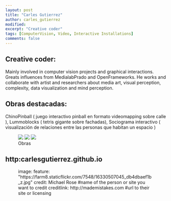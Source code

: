 ```yaml
---
layout: post
title: "Carles Gutierrez"
author: carles_gutierrez
modified:
excerpt: "Creative coder"
tags: [ComputerVision, Video, Interactive Installations]
comments: false
---
```


## Creative coder: 
Mainly involved in computer vision projects and graphical interactions. Greats influences from MedialabPrado and OpenFrameworks. He works and collaborate with artist and researchers about media art, visual perception, complexity, data visualization and mind perception.

## Obras destacadas: 
ChinoPinball ( juego interactivo pinball en formato videomapping sobre calle ), Lummoblocks ( tetris gigante sobre fachadas), Sociograma interactivo ( visualización de relaciones entre las personas que habitan un espacio )

<figure class="third">
	<img src="https://farm8.staticflickr.com/7548/16330507045_db4dbaef1b_z.jpg">
	<img src="https://farm9.staticflickr.com/8677/15412680174_af9c97a2a2_z.jpg">
	<img src="https://farm8.staticflickr.com/7564/16142865578_1f47f9deba_z.jpg">
	<figcaption>Obras</figcaption>
</figure>

## http:carlesgutierrez.github.io

<figure class="one">
image:
  feature: "https://farm8.staticflickr.com/7548/16330507045_db4dbaef1b_z.jpg"
  credit: Michael Rose #name of the person or site you want to credit
  creditlink: http://mademistakes.com #url to their site or licensing
</figure>

